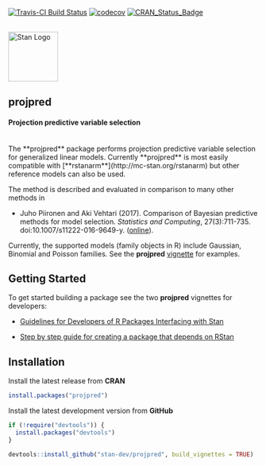 [![Travis-CI Build Status](https://travis-ci.org/stan-dev/projpred.svg?branch=master)](https://travis-ci.org/stan-dev/projpred)
[![codecov](https://codecov.io/gh/stan-dev/projpred/branch/master/graph/badge.svg)](https://codecov.io/gh/stan-dev/projpred)
[![CRAN_Status_Badge](http://www.r-pkg.org/badges/version/projpred?color=blue)](http://cran.r-project.org/web/packages/projpred)

<br>

<div style="text-align:left">
<span><a href="http://mc-stan.org">
<img src="https://raw.githubusercontent.com/stan-dev/logos/master/logo_tm.png" width=100 alt="Stan Logo"/> </a><h2><strong>projpred</strong></h2><h4>Projection predictive variable selection</h4></span>
</div>

<br>
The **projpred** package performs projection predictive variable selection for
generalized linear models. Currently **projpred** is most easily compatible with
[**rstanarm**](http://mc-stan.org/rstanarm) but other reference models can also
be used.

The method is described and evaluated in comparison to many other methods in

* Juho Piironen and Aki Vehtari (2017). Comparison of Bayesian predictive methods for model selection. *Statistics and Computing*, 27(3):711-735. doi:10.1007/s11222-016-9649-y. ([online](https://link.springer.com/article/10.1007/s11222-016-9649-y)).

Currently, the supported models (family objects in R) include Gaussian, Binomial
and Poisson families. See the **projpred**
[vignette](http://mc-stan.org/projpred/articles) for examples.



## Getting Started

To get started building a package see the two __projpred__ vignettes for
developers:

* [Guidelines for Developers of R Packages Interfacing with Stan](http://mc-stan.org/projpred/articles/developer-guidelines.html)

* [Step by step guide for creating a package that depends on RStan](http://mc-stan.org/projpred/articles/minimal-rstan-package.html)


## Installation

Install the latest release from **CRAN**

```r
install.packages("projpred")
```

Install the latest development version from **GitHub**

```r
if (!require("devtools")) {
  install.packages("devtools")
}

devtools::install_github("stan-dev/projpred", build_vignettes = TRUE)
```
